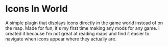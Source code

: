 # Icons In World

A simple plugin that displays icons directly in the game world instead of on the map. Made for fun, it's my first time making any mods for any game. I created it because I’m not great at reading maps and find it easier to navigate when icons appear where they actually are.